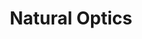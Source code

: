 ---
title: "Natural Optics"
url: /lleida/natural-optics-avinguda-de-prat-de-la-riba/
shop: óptico
---